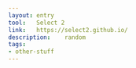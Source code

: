 ```yaml
---
layout: entry
tool:	Select 2
link:	https://select2.github.io/
description:	random
tags:
- other-stuff	
---
```

